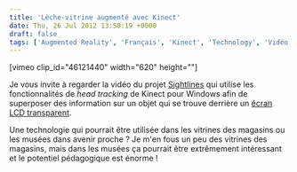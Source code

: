 ```yaml
---
title: 'Lèche-vitrine augmenté avec Kinect'
date: Thu, 26 Jul 2012 13:50:19 +0000
draft: false
tags: ['Augmented Reality', 'Français', 'Kinect', 'Technology', 'Vidéo', 'Videos']
---
```


\[vimeo clip\_id="46121440" width="620" height=""\]

Je vous invite à regarder la vidéo du projet [Sightlines](https://vimeo.com/46121440) qui utilise les fonctionnalités de _head tracking_ de Kinect pour Windows afin de superposer des information sur un objet qui se trouve derrière un [écran LCD transparent](http://www.planardigitalsignage.com/products/transparent-displays/home).

Une technologie qui pourrait être utilisée dans les vitrines des magasins ou les musées dans avenir proche ? Je m'en fous un peu des vitrines des magasins, mais dans les musées ça pourrait être extrêmement intéressant et le potentiel pédagogique est énorme !